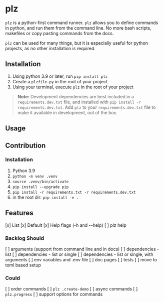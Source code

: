 # plz

`plz` is a python-first command runner.
`plz` allows you to define commands in python, and run them from the command line.
No more bash scripts, makefiles or copy pasting commands from the docs.

`plz` can be used for many things, but it is especially useful for python projects, as no other installation is required.

## Installation
1. Using python 3.9 or later, run `pip install plz`
2. Create a `plzfile.py` in the root of your project
3. Using your terminal, execute `plz` in the root of your project

> **Note:** Development dependencies are best included in a `requirements.dev.txt` file, and installed with `pip install -r requirements.dev.txt`. Add `plz` to your `requirements.dev.txt` file to make it available in development, out of the box.

## Usage

## Contribution

### Installation

1. Python 3.9
2. `python -m venv .venv`
3. `source .venv/bin/activate`
4. `pip install --upgrade pip`
5. `pip install -r requirements.txt -r requirements.dev.txt`
6. in the root dir: `pip install -e .`

## Features

[x] List
[x] Default
[x] Help flags (-h and --help)
[ ] plz help

### Backlog Should
[ ] arguments (support from command line and in docs)
[ ] dependencies - list
[ ] dependencies - list or single
[ ] dependencies - list or single, with arguments
[ ] env variables and .env file
[ ] doc pages
[ ] tests
[ ] move to toml based setup

### Could
[ ] order commands
[ ] `plz .create-demo`
[ ] async commands
[ ] `plz.progress`
[ ] support options for commands